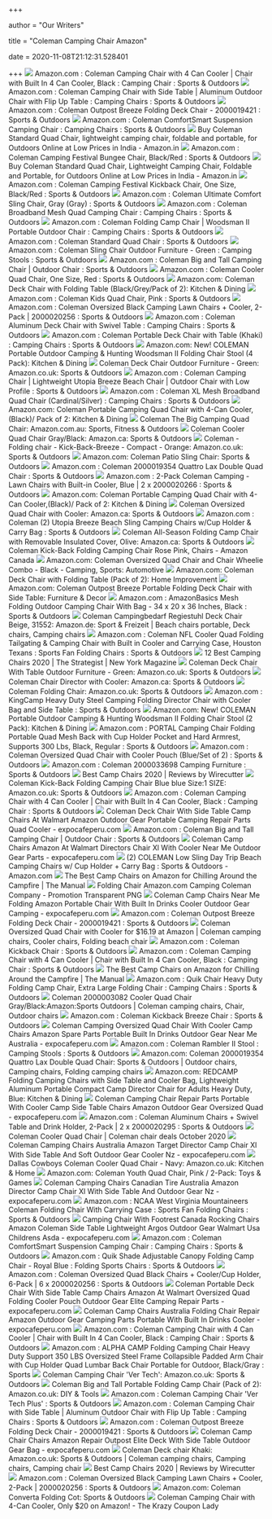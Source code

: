 +++
        
author = "Our Writers"
        
title = "Coleman Camping Chair Amazon"
        
date = 2020-11-08T21:12:31.528401
        
+++
[ ![](https://images-na.ssl-images-amazon.com/images/I/81zzDnLOXmL._AC_SX425_.jpg)](https://images-na.ssl-images-amazon.com/images/I/81zzDnLOXmL._AC_SX425_.jpg) Amazon.com : Coleman Camping Chair with 4 Can Cooler | Chair with Built In  4 Can Cooler, Black : Camping Chair : Sports & Outdoors
[ ![](https://images-na.ssl-images-amazon.com/images/I/61sQM0pUXKL._AC_SX425_.jpg)](https://images-na.ssl-images-amazon.com/images/I/61sQM0pUXKL._AC_SX425_.jpg) Amazon.com : Coleman Camping Chair with Side Table | Aluminum Outdoor Chair  with Flip Up Table : Camping Chairs : Sports & Outdoors
[ ![](https://images-na.ssl-images-amazon.com/images/I/71vF4VKh4tL._AC_SL1500_.jpg)](https://images-na.ssl-images-amazon.com/images/I/71vF4VKh4tL._AC_SL1500_.jpg) Amazon.com : Coleman Outpost Breeze Folding Deck Chair - 2000019421 :  Sports & Outdoors
[ ![](https://images-na.ssl-images-amazon.com/images/I/81Iv7pprkHL._AC_SX425_.jpg)](https://images-na.ssl-images-amazon.com/images/I/81Iv7pprkHL._AC_SX425_.jpg) Amazon.com : Coleman ComfortSmart Suspension Camping Chair : Camping Chairs  : Sports & Outdoors
[ ![](https://images-na.ssl-images-amazon.com/images/I/61AK%2BWK1cZL._SX425_.jpg)](https://images-na.ssl-images-amazon.com/images/I/61AK%2BWK1cZL._SX425_.jpg) Buy Coleman Standard Quad Chair, lightweight camping chair, foldable and  portable, for Outdoors Online at Low Prices in India - Amazon.in
[ ![](https://images-na.ssl-images-amazon.com/images/I/81ogt5UGwoL._AC_SX425_.jpg)](https://images-na.ssl-images-amazon.com/images/I/81ogt5UGwoL._AC_SX425_.jpg) Amazon.com : Coleman Camping Festival Bungee Chair, Black/Red : Sports &  Outdoors
[ ![](https://images-na.ssl-images-amazon.com/images/I/61baKzDw-IL._SX425_.jpg)](https://images-na.ssl-images-amazon.com/images/I/61baKzDw-IL._SX425_.jpg) Buy Coleman Standard Quad Chair, Lightweight Camping Chair, Foldable and  Portable, for Outdoors Online at Low Prices in India - Amazon.in
[ ![](https://images-na.ssl-images-amazon.com/images/I/8131YjlxjqL._AC_SY450_.jpg)](https://images-na.ssl-images-amazon.com/images/I/8131YjlxjqL._AC_SY450_.jpg) Amazon.com : Coleman Camping Festival Kickback Chair, One Size, Black/Red :  Sports & Outdoors
[ ![](https://images-na.ssl-images-amazon.com/images/I/51b0xJhU8iL._AC_SX425_.jpg)](https://images-na.ssl-images-amazon.com/images/I/51b0xJhU8iL._AC_SX425_.jpg) Amazon.com : Coleman Ultimate Comfort Sling Chair, Gray (Gray) : Sports &  Outdoors
[ ![](https://images-na.ssl-images-amazon.com/images/I/71X8adLx6oL._AC_SX425_.jpg)](https://images-na.ssl-images-amazon.com/images/I/71X8adLx6oL._AC_SX425_.jpg) Amazon.com : Coleman Broadband Mesh Quad Camping Chair : Camping Chairs :  Sports & Outdoors
[ ![](https://images-na.ssl-images-amazon.com/images/I/718z6C0ZLOL._AC_SX466_.jpg)](https://images-na.ssl-images-amazon.com/images/I/718z6C0ZLOL._AC_SX466_.jpg) Amazon.com : Coleman Folding Camp Chair | Woodsman II Portable Outdoor Chair  : Camping Chairs : Sports & Outdoors
[ ![](https://images-na.ssl-images-amazon.com/images/I/61baKzDw-IL._AC_SX425_.jpg)](https://images-na.ssl-images-amazon.com/images/I/61baKzDw-IL._AC_SX425_.jpg) Amazon.com : Coleman Standard Quad Chair : Sports & Outdoors
[ ![](https://images-na.ssl-images-amazon.com/images/I/81vFXWADeeL._AC_SY679_.jpg)](https://images-na.ssl-images-amazon.com/images/I/81vFXWADeeL._AC_SY679_.jpg) Amazon.com : Coleman Sling Chair Outdoor Furniture - Green : Camping Stools  : Sports & Outdoors
[ ![](https://images-na.ssl-images-amazon.com/images/I/7154OYxTqML._AC_SX425_.jpg)](https://images-na.ssl-images-amazon.com/images/I/7154OYxTqML._AC_SX425_.jpg) Amazon.com : Coleman Big and Tall Camping Chair | Outdoor Chair : Sports &  Outdoors
[ ![](https://images-na.ssl-images-amazon.com/images/I/61O%2BQlcAx2L._AC_SX425_.jpg)](https://images-na.ssl-images-amazon.com/images/I/61O%2BQlcAx2L._AC_SX425_.jpg) Amazon.com : Coleman Cooler Quad Chair, One Size, Red : Sports & Outdoors
[ ![](https://images-na.ssl-images-amazon.com/images/I/718wgBvTelL._AC_SY741_.jpg)](https://images-na.ssl-images-amazon.com/images/I/718wgBvTelL._AC_SY741_.jpg) Amazon.com: Coleman Deck Chair with Folding Table (Black/Grey/Pack of 2):  Kitchen & Dining
[ ![](https://images-na.ssl-images-amazon.com/images/I/71Kjq99pCCL._AC_SX425_.jpg)](https://images-na.ssl-images-amazon.com/images/I/71Kjq99pCCL._AC_SX425_.jpg) Amazon.com : Coleman Kids Quad Chair, Pink : Sports & Outdoors
[ ![](https://images-na.ssl-images-amazon.com/images/I/61vkh169F7L._AC_SX425_PIcountsize-2,TopRight,0,0_SH20_.jpg)](https://images-na.ssl-images-amazon.com/images/I/61vkh169F7L._AC_SX425_PIcountsize-2,TopRight,0,0_SH20_.jpg) Amazon.com : Coleman Oversized Black Camping Lawn Chairs + Cooler, 2-Pack |  2000020256 : Sports & Outdoors
[ ![](https://images-na.ssl-images-amazon.com/images/I/81Pmf5uEKKL._AC_SX425_.jpg)](https://images-na.ssl-images-amazon.com/images/I/81Pmf5uEKKL._AC_SX425_.jpg) Amazon.com : Coleman Aluminum Deck Chair with Swivel Table : Camping Chairs  : Sports & Outdoors
[ ![](https://images-na.ssl-images-amazon.com/images/I/41%2B4A1eLCML._AC_SX425_.jpg)](https://images-na.ssl-images-amazon.com/images/I/41%2B4A1eLCML._AC_SX425_.jpg) Amazon.com : Coleman Portable Deck Chair with Table (Khaki) : Camping Chairs  : Sports & Outdoors
[ ![](https://images-na.ssl-images-amazon.com/images/I/71Gflfr17UL._AC_SY741_.jpg)](https://images-na.ssl-images-amazon.com/images/I/71Gflfr17UL._AC_SY741_.jpg) Amazon.com: New! COLEMAN Portable Outdoor Camping & Hunting Woodsman II Folding  Chair Stool (4 Pack): Kitchen & Dining
[ ![](https://images-na.ssl-images-amazon.com/images/I/715Nw3PQ4oL._AC_SL1500_.jpg)](https://images-na.ssl-images-amazon.com/images/I/715Nw3PQ4oL._AC_SL1500_.jpg) Coleman Deck Chair Outdoor Furniture - Green: Amazon.co.uk: Sports &  Outdoors
[ ![](https://images-na.ssl-images-amazon.com/images/I/817fnjkeuaL._AC_SX425_.jpg)](https://images-na.ssl-images-amazon.com/images/I/817fnjkeuaL._AC_SX425_.jpg) Amazon.com : Coleman Camping Chair | Lightweight Utopia Breeze Beach Chair  | Outdoor Chair with Low Profile : Sports & Outdoors
[ ![](https://images-na.ssl-images-amazon.com/images/I/81O0b30MMAS._AC_SX425_.jpg)](https://images-na.ssl-images-amazon.com/images/I/81O0b30MMAS._AC_SX425_.jpg) Amazon.com : Coleman XL Mesh Broadband Quad Chair (Cardinal/Silver) : Camping  Chairs : Sports & Outdoors
[ ![](https://images-na.ssl-images-amazon.com/images/I/61o7f2bgIoL._AC_SX522_.jpg)](https://images-na.ssl-images-amazon.com/images/I/61o7f2bgIoL._AC_SX522_.jpg) Amazon.com: Coleman Portable Camping Quad Chair with 4-Can Cooler,(Black)/  Pack of 2: Kitchen & Dining
[ ![](https://images-na.ssl-images-amazon.com/images/I/41UofWUuFEL._AC_SY400_.jpg)](https://images-na.ssl-images-amazon.com/images/I/41UofWUuFEL._AC_SY400_.jpg) Coleman The Big Camping Quad Chair: Amazon.com.au: Sports, Fitness &  Outdoors
[ ![](https://images-na.ssl-images-amazon.com/images/I/71lfqAuzBYL._AC_SX425_.jpg)](https://images-na.ssl-images-amazon.com/images/I/71lfqAuzBYL._AC_SX425_.jpg) Coleman Cooler Quad Chair Gray/Black: Amazon.ca: Sports & Outdoors
[ ![](https://images-na.ssl-images-amazon.com/images/I/51jpNGYiDhL._AC_SY400_.jpg)](https://images-na.ssl-images-amazon.com/images/I/51jpNGYiDhL._AC_SY400_.jpg) Coleman - Folding chair - Kick-Back-Breeze - Compact - Orange: Amazon.co.uk:  Sports & Outdoors
[ ![](https://images-na.ssl-images-amazon.com/images/I/91n1IN81ANL._AC_SL1500_.jpg)](https://images-na.ssl-images-amazon.com/images/I/91n1IN81ANL._AC_SL1500_.jpg) Amazon.com: Coleman Patio Sling Chair: Sports & Outdoors
[ ![](https://images-na.ssl-images-amazon.com/images/I/81XRlEvCI5L._AC_SL1500_.jpg)](https://images-na.ssl-images-amazon.com/images/I/81XRlEvCI5L._AC_SL1500_.jpg) Amazon.com : Coleman 2000019354 Quattro Lax Double Quad Chair : Sports &  Outdoors
[ ![](https://images-na.ssl-images-amazon.com/images/I/41xc41fp8gL._AC_SX425_PIcountsize-2,TopRight,0,0_SH20_.jpg)](https://images-na.ssl-images-amazon.com/images/I/41xc41fp8gL._AC_SX425_PIcountsize-2,TopRight,0,0_SH20_.jpg) Amazon.com : 2-Pack Coleman Camping - Lawn Chairs with Built-in Cooler,  Blue | 2 x 2000020266 : Sports & Outdoors
[ ![](https://images-na.ssl-images-amazon.com/images/I/61o7f2bgIoL._AC_SL1500_.jpg)](https://images-na.ssl-images-amazon.com/images/I/61o7f2bgIoL._AC_SL1500_.jpg) Amazon.com: Coleman Portable Camping Quad Chair with 4-Can Cooler,(Black)/  Pack of 2: Kitchen & Dining
[ ![](https://images-na.ssl-images-amazon.com/images/I/81V0ddizPWL._AC_SL1500_.jpg)](https://images-na.ssl-images-amazon.com/images/I/81V0ddizPWL._AC_SL1500_.jpg) Coleman Oversized Quad Chair with Cooler: Amazon.ca: Sports & Outdoors
[ ![](https://images-na.ssl-images-amazon.com/images/I/61hhTxdK7oL._AC_SX425_PIcountsize-2,TopRight,0,0_SH20_.jpg)](https://images-na.ssl-images-amazon.com/images/I/61hhTxdK7oL._AC_SX425_PIcountsize-2,TopRight,0,0_SH20_.jpg) Amazon.com : Coleman (2) Utopia Breeze Beach Sling Camping Chairs w/Cup  Holder & Carry Bag : Sports & Outdoors
[ ![](https://images-na.ssl-images-amazon.com/images/I/819Up3Tz05L._AC_SX425_.jpg)](https://images-na.ssl-images-amazon.com/images/I/819Up3Tz05L._AC_SX425_.jpg) Coleman All-Season Folding Camp Chair with Removable Insulated Cover,  Olive: Amazon.ca: Sports & Outdoors
[ ![](https://images-na.ssl-images-amazon.com/images/I/610HzbUW8OL._AC_SY450_.jpg)](https://images-na.ssl-images-amazon.com/images/I/610HzbUW8OL._AC_SY450_.jpg) Coleman Kick-Back Folding Camping Chair Rose Pink, Chairs - Amazon Canada
[ ![](https://images-na.ssl-images-amazon.com/images/I/41364qiyqOL._AC_SX355_.jpg)](https://images-na.ssl-images-amazon.com/images/I/41364qiyqOL._AC_SX355_.jpg) Amazon.com: Coleman Oversized Quad Chair and Chair Wheelie Combo - Black -  Camping, Sports: Automotive
[ ![](https://images-na.ssl-images-amazon.com/images/I/71TUlNpiEOL._AC_SY550_.jpg)](https://images-na.ssl-images-amazon.com/images/I/71TUlNpiEOL._AC_SY550_.jpg) Amazon.com: Coleman Deck Chair with Folding Table (Pack of 2): Home  Improvement
[ ![](https://images-na.ssl-images-amazon.com/images/I/717qqlOtu5L._AC_SX425_.jpg)](https://images-na.ssl-images-amazon.com/images/I/717qqlOtu5L._AC_SX425_.jpg) Amazon.com: Coleman Outpost Breeze Portable Folding Deck Chair with Side  Table: Furniture & Decor
[ ![](https://images-na.ssl-images-amazon.com/images/I/91FmFQuCUKL._AC_SL1500_.jpg)](https://images-na.ssl-images-amazon.com/images/I/91FmFQuCUKL._AC_SL1500_.jpg) Amazon.com : AmazonBasics Mesh Folding Outdoor Camping Chair With Bag - 34  x 20 x 36 Inches, Black : Sports & Outdoors
[ ![](https://i.pinimg.com/originals/39/6a/d5/396ad581fe350522993e20d3342fae15.jpg)](https://i.pinimg.com/originals/39/6a/d5/396ad581fe350522993e20d3342fae15.jpg) Coleman Campingbedarf Regiestuhl Deck Chair Beige, 31552: Amazon.de: Sport  & Freizeit | Beach chairs portable, Deck chairs, Camping chairs
[ ![](https://images-na.ssl-images-amazon.com/images/I/71DnLeVwcHL._AC_SX425_.jpg)](https://images-na.ssl-images-amazon.com/images/I/71DnLeVwcHL._AC_SX425_.jpg) Amazon.com : Coleman NFL Cooler Quad Folding Tailgating & Camping Chair  with Built in Cooler and Carrying Case, Houston Texans : Sports Fan Folding  Chairs : Sports & Outdoors
[ ![](https://pyxis.nymag.com/v1/imgs/799/4cb/46677741451fb2a91d64436ea483116530-kijaro-camp-chair-lede.rsquare.w700.jpg)](https://pyxis.nymag.com/v1/imgs/799/4cb/46677741451fb2a91d64436ea483116530-kijaro-camp-chair-lede.rsquare.w700.jpg) 12 Best Camping Chairs 2020 | The Strategist | New York Magazine
[ ![](https://images-na.ssl-images-amazon.com/images/I/81CIK7DsclL._AC_SX466_.jpg)](https://images-na.ssl-images-amazon.com/images/I/81CIK7DsclL._AC_SX466_.jpg) Coleman Deck Chair With Table Outdoor Furniture - Green: Amazon.co.uk:  Sports & Outdoors
[ ![](https://images-na.ssl-images-amazon.com/images/I/71q-X-YLjmL._AC_SX425_.jpg)](https://images-na.ssl-images-amazon.com/images/I/71q-X-YLjmL._AC_SX425_.jpg) Coleman Chair Director with Cooler: Amazon.ca: Sports & Outdoors
[ ![](https://images-na.ssl-images-amazon.com/images/I/517EWLWpa9L._AC_SY400_.jpg)](https://images-na.ssl-images-amazon.com/images/I/517EWLWpa9L._AC_SY400_.jpg) Coleman Folding Chair: Amazon.co.uk: Sports & Outdoors
[ ![](https://images-na.ssl-images-amazon.com/images/I/61AHVQeoklL._AC_SX425_.jpg)](https://images-na.ssl-images-amazon.com/images/I/61AHVQeoklL._AC_SX425_.jpg) Amazon.com : KingCamp Heavy Duty Steel Camping Folding Director Chair with  Cooler Bag and Side Table : Sports & Outdoors
[ ![](https://images-na.ssl-images-amazon.com/images/I/61%2Bk9A1gBhL._AC_SY741_.jpg)](https://images-na.ssl-images-amazon.com/images/I/61%2Bk9A1gBhL._AC_SY741_.jpg) Amazon.com: New! COLEMAN Portable Outdoor Camping & Hunting Woodsman II Folding  Chair Stool (2 Pack): Kitchen & Dining
[ ![](https://images-na.ssl-images-amazon.com/images/I/71A7ZpzLtfL._AC_SX522_.jpg)](https://images-na.ssl-images-amazon.com/images/I/71A7ZpzLtfL._AC_SX522_.jpg) Amazon.com : PORTAL Camping Chair Folding Portable Quad Mesh Back with Cup  Holder Pocket and Hard Armrest, Supports 300 Lbs, Black, Regular : Sports &  Outdoors
[ ![](https://images-na.ssl-images-amazon.com/images/I/61IcxZz1SlL._AC_SX425_.jpg)](https://images-na.ssl-images-amazon.com/images/I/61IcxZz1SlL._AC_SX425_.jpg) Amazon.com : Coleman Oversized Quad Chair with Cooler Pouch (Blue/Set of 2)  : Sports & Outdoors
[ ![](https://images-na.ssl-images-amazon.com/images/I/61ctlyGArIL._AC_SX425_.jpg)](https://images-na.ssl-images-amazon.com/images/I/61ctlyGArIL._AC_SX425_.jpg) Amazon.com : Coleman 2000033698 Camping Furniture : Sports & Outdoors
[ ![](https://cdn.thewirecutter.com/wp-content/uploads/2017/08/camping-chairs-2x1-fullres-28-1024x512.jpg)](https://cdn.thewirecutter.com/wp-content/uploads/2017/08/camping-chairs-2x1-fullres-28-1024x512.jpg) Best Camp Chairs 2020 | Reviews by Wirecutter
[ ![](https://images-na.ssl-images-amazon.com/images/I/913eQ6JB%2BTL._AC_SX466_.jpg)](https://images-na.ssl-images-amazon.com/images/I/913eQ6JB%2BTL._AC_SX466_.jpg) Coleman Kick-Back Folding Camping Chair Blue blue Size:1 SIZE: Amazon.co.uk:  Sports & Outdoors
[ ![](https://m.media-amazon.com/images/S/aplus-media/vc/27817d62-628f-4ec9-a8f7-213ad40a03b8._CR0,0,970,300_PT0_SX970__.jpg)](https://m.media-amazon.com/images/S/aplus-media/vc/27817d62-628f-4ec9-a8f7-213ad40a03b8._CR0,0,970,300_PT0_SX970__.jpg) Amazon.com : Coleman Camping Chair with 4 Can Cooler | Chair with Built In  4 Can Cooler, Black : Camping Chair : Sports & Outdoors
[ ![](https://www.expocafeperu.com/w/2020/02/coleman-deck-chair-with-side-table-coleman-camp-chairs-at-walmart-coleman-camp-chairs-amazon-coleman-camp-chair-with-side-table.jpg)](https://www.expocafeperu.com/w/2020/02/coleman-deck-chair-with-side-table-coleman-camp-chairs-at-walmart-coleman-camp-chairs-amazon-coleman-camp-chair-with-side-table.jpg) Coleman Deck Chair With Side Table Camp Chairs At Walmart Amazon Outdoor  Gear Portable Camping Repair Parts Quad Cooler - expocafeperu.com
[ ![](https://images-na.ssl-images-amazon.com/images/I/71%2BGVPvTSxL._AC_SX679_.jpg)](https://images-na.ssl-images-amazon.com/images/I/71%2BGVPvTSxL._AC_SX679_.jpg) Amazon.com : Coleman Big and Tall Camping Chair | Outdoor Chair : Sports &  Outdoors
[ ![](https://www.expocafeperu.com/w/2020/02/coleman-camp-chairs-amazon-coleman-camp-chairs-at-walmart-coleman-directors-camp-chair-xl-with-cooler-coleman-camp-chairs-near-me.jpg)](https://www.expocafeperu.com/w/2020/02/coleman-camp-chairs-amazon-coleman-camp-chairs-at-walmart-coleman-directors-camp-chair-xl-with-cooler-coleman-camp-chairs-near-me.jpg) Coleman Camp Chairs Amazon At Walmart Directors Chair Xl With Cooler Near  Me Outdoor Gear Parts - expocafeperu.com
[ ![](https://m.media-amazon.com/images/I/71TlXfBY+gL._AC_.jpg)](https://m.media-amazon.com/images/I/71TlXfBY+gL._AC_.jpg) (2) COLEMAN Low Sling Day Trip Beach Camping Chairs w/ Cup Holder + Carry  Bag : Sports & Outdoors - Amazon.com
[ ![](https://icdn3.themanual.com/image/themanual/91mf7ujgzel-_sl1500_-416x416.jpg)](https://icdn3.themanual.com/image/themanual/91mf7ujgzel-_sl1500_-416x416.jpg) The Best Camp Chairs on Amazon for Chilling Around the Campfire | The Manual
[ ![](https://img1.pnghut.com/14/22/19/j7fpkwTGwm/promotion-coleman-company-outdoor-recreation-price-amazoncom.jpg)](https://img1.pnghut.com/14/22/19/j7fpkwTGwm/promotion-coleman-company-outdoor-recreation-price-amazoncom.jpg) Folding Chair Amazon.com Camping Coleman Company - Promotion Transparent PNG
[ ![](https://www.expocafeperu.com/w/2020/02/coleman-camp-chairs-near-me-coleman-camp-chairs-folding-coleman-camp-chairs-amazon-coleman-portable-camp-chair-with-built-in-drinks-cooler.jpg)](https://www.expocafeperu.com/w/2020/02/coleman-camp-chairs-near-me-coleman-camp-chairs-folding-coleman-camp-chairs-amazon-coleman-portable-camp-chair-with-built-in-drinks-cooler.jpg) Coleman Camp Chairs Near Me Folding Amazon Portable Chair With Built In  Drinks Cooler Outdoor Gear Camping - expocafeperu.com
[ ![](https://images-na.ssl-images-amazon.com/images/I/81aK8iwA0cL._AC_SL1500_.jpg)](https://images-na.ssl-images-amazon.com/images/I/81aK8iwA0cL._AC_SL1500_.jpg) Amazon.com : Coleman Outpost Breeze Folding Deck Chair - 2000019421 :  Sports & Outdoors
[ ![](https://i.pinimg.com/originals/a9/76/85/a97685f57b450701f700b78cc9e7d3a6.jpg)](https://i.pinimg.com/originals/a9/76/85/a97685f57b450701f700b78cc9e7d3a6.jpg) Coleman Oversized Quad Chair with Cooler for $16.19 at Amazon | Coleman  camping chairs, Cooler chairs, Folding beach chair
[ ![](https://images-na.ssl-images-amazon.com/images/I/71U4GhXeJOL._AC_SL1500_.jpg)](https://images-na.ssl-images-amazon.com/images/I/71U4GhXeJOL._AC_SL1500_.jpg) Amazon.com : Coleman Kickback Chair : Sports & Outdoors
[ ![](https://images-na.ssl-images-amazon.com/images/I/816DumwRFvL._CR412,0,1060,1060_UX175.jpg)](https://images-na.ssl-images-amazon.com/images/I/816DumwRFvL._CR412,0,1060,1060_UX175.jpg) Amazon.com : Coleman Camping Chair with 4 Can Cooler | Chair with Built In  4 Can Cooler, Black : Camping Chair : Sports & Outdoors
[ ![](https://icdn4.themanual.com/image/themanual/91jlox-b-vl-_sl1500_-416x416.jpg)](https://icdn4.themanual.com/image/themanual/91jlox-b-vl-_sl1500_-416x416.jpg) The Best Camp Chairs on Amazon for Chilling Around the Campfire | The Manual
[ ![](https://images-na.ssl-images-amazon.com/images/I/81VhgDjXAtL._AC_SX425_.jpg)](https://images-na.ssl-images-amazon.com/images/I/81VhgDjXAtL._AC_SX425_.jpg) Amazon.com : Quik Chair Heavy Duty Folding Camp Chair, Extra Large Folding  Chair : Camping Chairs : Sports & Outdoors
[ ![](https://i.pinimg.com/originals/24/f7/7e/24f77ef073e909343298cab8b640ceb7.jpg)](https://i.pinimg.com/originals/24/f7/7e/24f77ef073e909343298cab8b640ceb7.jpg) Coleman 2000003082 Cooler Quad Chair Gray/Black:Amazon:Sports Outdoors | Coleman  camping chairs, Chair, Outdoor chairs
[ ![](https://images-na.ssl-images-amazon.com/images/I/715ZFY9E6nL._AC_SX425_.jpg)](https://images-na.ssl-images-amazon.com/images/I/715ZFY9E6nL._AC_SX425_.jpg) Amazon.com : Coleman Kickback Breeze Chair : Sports & Outdoors
[ ![](https://www.expocafeperu.com/w/2020/02/coleman-camping-oversized-quad-chair-with-cooler-coleman-camp-chairs-amazon-coleman-camp-chairs-spare-parts-coleman-portable-camp-chair-with-built-in-drinks-cooler.jpg)](https://www.expocafeperu.com/w/2020/02/coleman-camping-oversized-quad-chair-with-cooler-coleman-camp-chairs-amazon-coleman-camp-chairs-spare-parts-coleman-portable-camp-chair-with-built-in-drinks-cooler.jpg) Coleman Camping Oversized Quad Chair With Cooler Camp Chairs Amazon Spare  Parts Portable Built In Drinks Outdoor Gear Near Me Australia -  expocafeperu.com
[ ![](https://images-na.ssl-images-amazon.com/images/I/71KUfHh8bNL._AC_SL1500_.jpg)](https://images-na.ssl-images-amazon.com/images/I/71KUfHh8bNL._AC_SL1500_.jpg) Amazon.com : Coleman Rambler II Stool : Camping Stools : Sports & Outdoors
[ ![](https://i.pinimg.com/originals/9e/39/b6/9e39b6b254b2105503209459b7b74bb1.jpg)](https://i.pinimg.com/originals/9e/39/b6/9e39b6b254b2105503209459b7b74bb1.jpg) Amazon.com: Coleman 2000019354 Quattro Lax Double Quad Chair: Sports &  Outdoors | Outdoor chairs, Camping chairs, Folding camping chairs
[ ![](https://images-na.ssl-images-amazon.com/images/I/61SGD4uzivL._AC_SX522_.jpg)](https://images-na.ssl-images-amazon.com/images/I/61SGD4uzivL._AC_SX522_.jpg) Amazon.com: REDCAMP Folding Camping Chairs with Side Table and Cooler Bag,  Lightweight Aluminum Portable Compact Camp Director Chair for Adults Heavy  Duty, Blue: Kitchen & Dining
[ ![](https://www.expocafeperu.com/w/2020/02/coleman-camping-chair-repair-parts-coleman-portable-camping-chair-with-cooler-coleman-camp-chair-with-side-table-coleman-camp-chairs-amazon.jpg)](https://www.expocafeperu.com/w/2020/02/coleman-camping-chair-repair-parts-coleman-portable-camping-chair-with-cooler-coleman-camp-chair-with-side-table-coleman-camp-chairs-amazon.jpg) Coleman Camping Chair Repair Parts Portable With Cooler Camp Side Table Chairs  Amazon Outdoor Gear Oversized Quad - expocafeperu.com
[ ![](https://images-na.ssl-images-amazon.com/images/I/715DNnnmHFL._AC_SX425_PIcountsize-2,TopRight,0,0_SH20_.jpg)](https://images-na.ssl-images-amazon.com/images/I/715DNnnmHFL._AC_SX425_PIcountsize-2,TopRight,0,0_SH20_.jpg) Amazon.com : Coleman Aluminum Chairs + Swivel Table and Drink Holder,  2-Pack | 2 x 2000020295 : Sports & Outdoors
[ ![](https://www.hotcouponworld.com/wp-content/uploads/2018/06/capture9-1.jpg)](https://www.hotcouponworld.com/wp-content/uploads/2018/06/capture9-1.jpg) Coleman Cooler Quad Chair | Coleman chair deals October 2020
[ ![](https://www.expocafeperu.com/w/2020/05/coleman-camping-chairs-australia-amazon-target-director-camp-chair-xl-with-side-table-and-soft-scaled.jpg)](https://www.expocafeperu.com/w/2020/05/coleman-camping-chairs-australia-amazon-target-director-camp-chair-xl-with-side-table-and-soft-scaled.jpg) Coleman Camping Chairs Australia Amazon Target Director Camp Chair Xl With  Side Table And Soft Outdoor Gear Cooler Nz - expocafeperu.com
[ ![](https://images-na.ssl-images-amazon.com/images/I/81ygdUg3jCL._AC_SX466_.jpg)](https://images-na.ssl-images-amazon.com/images/I/81ygdUg3jCL._AC_SX466_.jpg) Dallas Cowboys Coleman Cooler Quad Chair - Navy: Amazon.co.uk: Kitchen &  Home
[ ![](https://images-na.ssl-images-amazon.com/images/I/714u09fj4DL._AC_SX425_.jpg)](https://images-na.ssl-images-amazon.com/images/I/714u09fj4DL._AC_SX425_.jpg) Amazon.com: Coleman Youth Quad Chair, Pink / 2-Pack: Toys & Games
[ ![](https://www.expocafeperu.com/w/2020/05/coleman-camping-chairs-canadian-tire-australia-amazon-director-camp-chair-xl-with-side-table-and.jpg)](https://www.expocafeperu.com/w/2020/05/coleman-camping-chairs-canadian-tire-australia-amazon-director-camp-chair-xl-with-side-table-and.jpg) Coleman Camping Chairs Canadian Tire Australia Amazon Director Camp Chair  Xl With Side Table And Outdoor Gear Nz - expocafeperu.com
[ ![](https://images-na.ssl-images-amazon.com/images/I/71uSo7JvJ%2BL._AC_SY550_.jpg)](https://images-na.ssl-images-amazon.com/images/I/71uSo7JvJ%2BL._AC_SY550_.jpg) Amazon.com : NCAA West Virginia Mountaineers Coleman Folding Chair With  Carrying Case : Sports Fan Folding Chairs : Sports & Outdoors
[ ![](https://www.expocafeperu.com/w/2020/06/camping-chair-with-footrest-canada-rocking-chairs-amazon-coleman-side-table-lightweight-argos.jpg)](https://www.expocafeperu.com/w/2020/06/camping-chair-with-footrest-canada-rocking-chairs-amazon-coleman-side-table-lightweight-argos.jpg) Camping Chair With Footrest Canada Rocking Chairs Amazon Coleman Side Table  Lightweight Argos Outdoor Gear Walmart Usa Childrens Asda - expocafeperu.com
[ ![](https://images-na.ssl-images-amazon.com/images/I/41HGrkG9%2BKL._SR600%2C315_PIWhiteStrip%2CBottomLeft%2C0%2C35_PIStarRatingFOURANDHALF%2CBottomLeft%2C360%2C-6_SR600%2C315_ZA545%2C445%2C290%2C400%2C400%2CAmazonEmberBold%2C12%2C4%2C0%2C0%2C5_SCLZZZZZZZ_FMpng_BG255%2C255%2C255.jpg)](https://images-na.ssl-images-amazon.com/images/I/41HGrkG9%2BKL._SR600%2C315_PIWhiteStrip%2CBottomLeft%2C0%2C35_PIStarRatingFOURANDHALF%2CBottomLeft%2C360%2C-6_SR600%2C315_ZA545%2C445%2C290%2C400%2C400%2CAmazonEmberBold%2C12%2C4%2C0%2C0%2C5_SCLZZZZZZZ_FMpng_BG255%2C255%2C255.jpg) Amazon.com : Coleman ComfortSmart Suspension Camping Chair : Camping Chairs  : Sports & Outdoors
[ ![](https://images-na.ssl-images-amazon.com/images/I/81UMr4%2BAnBL._AC_SY679_.jpg)](https://images-na.ssl-images-amazon.com/images/I/81UMr4%2BAnBL._AC_SY679_.jpg) Amazon.com : Quik Shade Adjustable Canopy Folding Camp Chair - Royal Blue :  Folding Sports Chairs : Sports & Outdoors
[ ![](https://images-na.ssl-images-amazon.com/images/I/71WFW9ymz4L._AC_SX425_PIcountsize-6,TopRight,0,0_SH20_.jpg)](https://images-na.ssl-images-amazon.com/images/I/71WFW9ymz4L._AC_SX425_PIcountsize-6,TopRight,0,0_SH20_.jpg) Amazon.com : Coleman Oversized Quad Black Chairs + Cooler/Cup Holder,  6-Pack | 6 x 2000020256 : Sports & Outdoors
[ ![](https://www.expocafeperu.com/w/2020/02/coleman-portable-deck-chair-with-side-table-coleman-camp-chairs-amazon-coleman-camp-chairs-at-walmart-coleman-oversized-quad-folding-camp-chair-with-cooler-pouch.jpg)](https://www.expocafeperu.com/w/2020/02/coleman-portable-deck-chair-with-side-table-coleman-camp-chairs-amazon-coleman-camp-chairs-at-walmart-coleman-oversized-quad-folding-camp-chair-with-cooler-pouch.jpg) Coleman Portable Deck Chair With Side Table Camp Chairs Amazon At Walmart  Oversized Quad Folding Cooler Pouch Outdoor Gear Elite Camping Repair Parts  - expocafeperu.com
[ ![](https://www.expocafeperu.com/w/2020/02/coleman-camp-chairs-australia-coleman-camp-chairs-folding-coleman-camp-chair-repair-coleman-camp-chairs-amazon.jpg)](https://www.expocafeperu.com/w/2020/02/coleman-camp-chairs-australia-coleman-camp-chairs-folding-coleman-camp-chair-repair-coleman-camp-chairs-amazon.jpg) Coleman Camp Chairs Australia Folding Chair Repair Amazon Outdoor Gear  Camping Parts Portable With Built In Drinks Cooler - expocafeperu.com
[ ![](https://images-na.ssl-images-amazon.com/images/I/818h-XsJoAL._CR412,0,1060,1060_UX175.jpg)](https://images-na.ssl-images-amazon.com/images/I/818h-XsJoAL._CR412,0,1060,1060_UX175.jpg) Amazon.com : Coleman Camping Chair with 4 Can Cooler | Chair with Built In  4 Can Cooler, Black : Camping Chair : Sports & Outdoors
[ ![](https://images-na.ssl-images-amazon.com/images/I/71T1f0RH8tL._AC_SX425_.jpg)](https://images-na.ssl-images-amazon.com/images/I/71T1f0RH8tL._AC_SX425_.jpg) Amazon.com : ALPHA CAMP Folding Camping Chair Heavy Duty Support 350 LBS  Oversized Steel Frame Collapsible Padded Arm Chair with Cup Holder Quad  Lumbar Back Chair Portable for Outdoor, Black/Gray : Sports
[ ![](https://images-na.ssl-images-amazon.com/images/I/61HCvIMhJAL._AC_SX466_.jpg)](https://images-na.ssl-images-amazon.com/images/I/61HCvIMhJAL._AC_SX466_.jpg) Coleman Camping Chair 'Ver Tech': Amazon.co.uk: Sports & Outdoors
[ ![](https://images-na.ssl-images-amazon.com/images/I/71HL3juliYL._AC_SY679_.jpg)](https://images-na.ssl-images-amazon.com/images/I/71HL3juliYL._AC_SY679_.jpg) Coleman Big and Tall Portable Folding Camp Chair (Pack of 2): Amazon.co.uk:  DIY & Tools
[ ![](https://images-na.ssl-images-amazon.com/images/I/51UpM8LVnjL._AC_SY400_.jpg)](https://images-na.ssl-images-amazon.com/images/I/51UpM8LVnjL._AC_SY400_.jpg) Amazon.com : Coleman Camping Chair 'Ver Tech Plus' : Sports & Outdoors
[ ![](https://m.media-amazon.com/images/S/aplus-media/vc/33a9c17c-e299-42f5-ad85-e34f844041b6._SR970,300_.jpg)](https://m.media-amazon.com/images/S/aplus-media/vc/33a9c17c-e299-42f5-ad85-e34f844041b6._SR970,300_.jpg) Amazon.com : Coleman Camping Chair with Side Table | Aluminum Outdoor Chair  with Flip Up Table : Camping Chairs : Sports & Outdoors
[ ![](https://images-na.ssl-images-amazon.com/images/I/91Rsm4-rGtL._AC_UL160_SR160,160_.jpg)](https://images-na.ssl-images-amazon.com/images/I/91Rsm4-rGtL._AC_UL160_SR160,160_.jpg) Amazon.com : Coleman Outpost Breeze Folding Deck Chair - 2000019421 :  Sports & Outdoors
[ ![](https://www.expocafeperu.com/w/2020/02/coleman-camp-chair-coleman-camp-chairs-amazon-coleman-camp-chair-repair-coleman-outpost-elite-deck-chair-with-side-table.jpg)](https://www.expocafeperu.com/w/2020/02/coleman-camp-chair-coleman-camp-chairs-amazon-coleman-camp-chair-repair-coleman-outpost-elite-deck-chair-with-side-table.jpg) Coleman Camp Chair Chairs Amazon Repair Outpost Elite Deck With Side Table  Outdoor Gear Bag - expocafeperu.com
[ ![](https://i.pinimg.com/originals/c4/fd/a0/c4fda01917a0d1bcf0817482df1df8f6.jpg)](https://i.pinimg.com/originals/c4/fd/a0/c4fda01917a0d1bcf0817482df1df8f6.jpg) Coleman Deck chair Khaki: Amazon.co.uk: Sports & Outdoors | Coleman camping  chairs, Camping chairs, Camping chair
[ ![](https://d1b5h9psu9yexj.cloudfront.net/16110/Renetto-Original-Canopy-Chair_20180703-140046_full.png)](https://d1b5h9psu9yexj.cloudfront.net/16110/Renetto-Original-Canopy-Chair_20180703-140046_full.png) Best Camp Chairs 2020 | Reviews by Wirecutter
[ ![](https://images-na.ssl-images-amazon.com/images/I/71ZhOxts6tL._AC_SL1300_.jpg)](https://images-na.ssl-images-amazon.com/images/I/71ZhOxts6tL._AC_SL1300_.jpg) Amazon.com : Coleman Oversized Black Camping Lawn Chairs + Cooler, 2-Pack |  2000020256 : Sports & Outdoors
[ ![](https://images-na.ssl-images-amazon.com/images/I/71TH9TNNYqL._AC_SX425_.jpg)](https://images-na.ssl-images-amazon.com/images/I/71TH9TNNYqL._AC_SX425_.jpg) Amazon.com: Coleman Converta Folding Cot: Sports & Outdoors
[ ![](https://prod-cdn-thekrazycouponlady.imgix.net/wp-content/uploads/2019/04/afdsafs-1555859255.jpg?auto=compress,format&fit=max)](https://prod-cdn-thekrazycouponlady.imgix.net/wp-content/uploads/2019/04/afdsafs-1555859255.jpg?auto=compress,format&fit=max) Coleman Camping Chair with 4-Can Cooler, Only $20 on Amazon! - The Krazy  Coupon Lady
